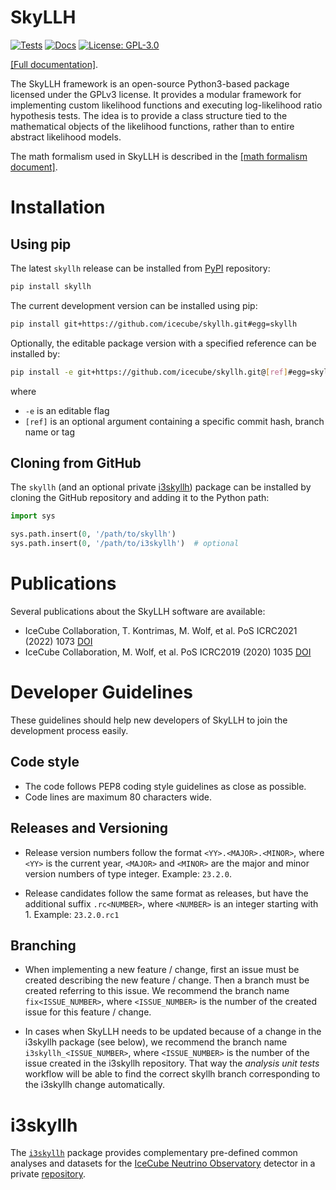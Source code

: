 # SkyLLH

[![Tests](https://github.com/icecube/skyllh/actions/workflows/pythonpackage.yml/badge.svg)](#)
[![Docs](https://github.com/icecube/skyllh/actions/workflows/documentation.yml/badge.svg)](https://icecube.github.io/skyllh/)
[![License: GPL-3.0](https://img.shields.io/badge/License-GPLv3-blue.svg)](https://opensource.org/licenses/GPL-3.0)

[[Full documentation]](https://icecube.github.io/skyllh/).

The SkyLLH framework is an open-source Python3-based package licensed under the
GPLv3 license. It provides a modular framework for implementing custom
likelihood functions and executing log-likelihood ratio hypothesis tests.
The idea is to provide a class structure tied to the mathematical objects of the
likelihood functions, rather than to entire abstract likelihood models.

The math formalism used in SkyLLH is described in the
[[math formalism document]](https://github.com/icecube/skyllh/blob/master/doc/user_manual.pdf).

# Installation

## Using pip

The latest `skyllh` release can be installed from
[PyPI](https://pypi.org/project/skyllh/) repository:
```bash
pip install skyllh
```

The current development version can be installed using pip:
```bash
pip install git+https://github.com/icecube/skyllh.git#egg=skyllh
```

Optionally, the editable package version with a specified reference can be
installed by:
```bash
pip install -e git+https://github.com/icecube/skyllh.git@[ref]#egg=skyllh
```
where
- `-e` is an editable flag
- `[ref]` is an optional argument containing a specific commit hash, branch name
  or tag

## Cloning from GitHub

The `skyllh` (and an optional private [i3skyllh](#i3skyllh)) package can be
installed by cloning the GitHub repository and adding it to the Python path:

```python
import sys

sys.path.insert(0, '/path/to/skyllh')
sys.path.insert(0, '/path/to/i3skyllh')  # optional
```

# Publications

Several publications about the SkyLLH software are available:

- IceCube Collaboration, T. Kontrimas, M. Wolf, et al. PoS ICRC2021 (2022) 1073
  [DOI](http://doi.org/10.22323/1.395.1073)
- IceCube Collaboration, M. Wolf, et al. PoS ICRC2019 (2020) 1035
  [DOI](https://doi.org/10.22323/1.358.1035)

# Developer Guidelines

These guidelines should help new developers of SkyLLH to join the development
process easily.

## Code style

- The code follows PEP8 coding style guidelines as close as possible.
- Code lines are maximum 80 characters wide.

## Releases and Versioning

- Release version numbers follow the format `<YY>.<MAJOR>.<MINOR>`, where `<YY>`
  is the current year, `<MAJOR>` and `<MINOR>` are the major and minor version
  numbers of type integer. Example: `23.2.0`.

- Release candidates follow the same format as releases, but have the additional
  suffix `.rc<NUMBER>`,  where `<NUMBER>` is an integer starting with 1.
  Example: `23.2.0.rc1`

## Branching

- When implementing a new feature / change, first an issue must be created
  describing the new feature / change. Then a branch must be created referring
  to this issue. We recommend the branch name `fix<ISSUE_NUMBER>`, where
  `<ISSUE_NUMBER>` is the number of the created issue for this feature / change.

- In cases when SkyLLH needs to be updated because of a change in the i3skyllh
  package (see below), we recommend the branch name `i3skyllh_<ISSUE_NUMBER>`,
  where `<ISSUE_NUMBER>` is the number of the issue created in the i3skyllh
  repository. That way the *analysis unit tests* workflow will be able to find
  the correct skyllh branch corresponding to the i3skyllh change automatically.

# i3skyllh

The [`i3skyllh`](https://github.com/icecube/i3skyllh) package provides
complementary pre-defined common analyses and datasets for the
[IceCube Neutrino Observatory](https://icecube.wisc.edu) detector in a private
[repository](https://github.com/icecube/i3skyllh).

